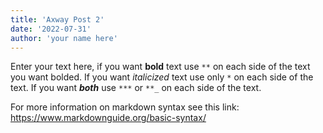 ```yaml
---
title: 'Axway Post 2'
date: '2022-07-31'
author: 'your name here'
---
```


Enter your text here, if you want **bold** text use `**` on each side of the text you want bolded. If you want *italicized* text use only `*` on each side of the text.  If you want ***both*** use `***` or `**_` on each side of the text. 

For more information on markdown syntax see this link: https://www.markdownguide.org/basic-syntax/